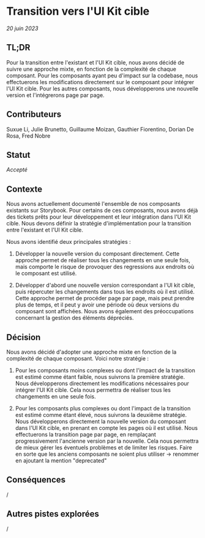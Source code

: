 # Transition vers l'UI Kit cible

_20 juin 2023_

## TL;DR

Pour la transition entre l'existant et l'UI Kit cible, nous avons décidé de suivre une approche mixte, en fonction de la complexité de chaque composant. Pour les composants ayant peu d'impact sur la codebase, nous effectuerons les modifications directement sur le composant pour intégrer l'UI Kit cible. Pour les autres composants, nous développerons une nouvelle version et l'intégrerons page par page.

## Contributeurs

Suxue Li, Julie Brunetto, Guillaume Moizan, Gauthier Fiorentino, Dorian De Rosa, Fred Nobre

## Statut

*Accepté*

## Contexte

Nous avons actuellement documenté l'ensemble de nos composants existants sur Storybook. Pour certains de ces composants, nous avons déjà des tickets prêts pour leur développement et leur intégration dans l'UI Kit cible. Nous devons définir la stratégie d'implémentation pour la transition entre l'existant et l'UI Kit cible.

Nous avons identifié deux principales stratégies :

1. Développer la nouvelle version du composant directement. Cette approche permet de réaliser tous les changements en une seule fois, mais comporte le risque de provoquer des regressions aux endroits où le composant est utilisé.

2. Développer d'abord une nouvelle version correspondant a l'UI kit cible, puis répercuter les changements dans tous les endroits où il est utilisé. Cette approche permet de procéder page par page, mais peut prendre plus de temps, et il peut y avoir une période où deux versions du composant sont affichées. Nous avons également des préoccupations concernant la gestion des éléments dépréciés.

## Décision

Nous avons décidé d'adopter une approche mixte en fonction de la complexité de chaque composant. Voici notre stratégie :

1. Pour les composants moins complexes ou dont l'impact de la transition est estimé comme étant faible, nous suivrons la première stratégie. Nous développerons directement les modifications nécessaires pour intégrer l'UI Kit cible. Cela nous permettra de réaliser tous les changements en une seule fois.

2. Pour les composants plus complexes ou dont l'impact de la transition est estimé comme étant élevé, nous suivrons la deuxième stratégie. Nous développerons directement la nouvelle version du composant dans l'UI Kit cible, en prenant en compte les pages où il est utilisé. Nous effectuerons la transition page par page, en remplaçant progressivement l'ancienne version par la nouvelle. Cela nous permettra de mieux gérer les éventuels problèmes et de limiter les risques. Faire en sorte que les anciens composants ne soient plus utiliser -> renommer en ajoutant la mention "deprecated"

## Conséquences

/

## Autres pistes explorées

/

